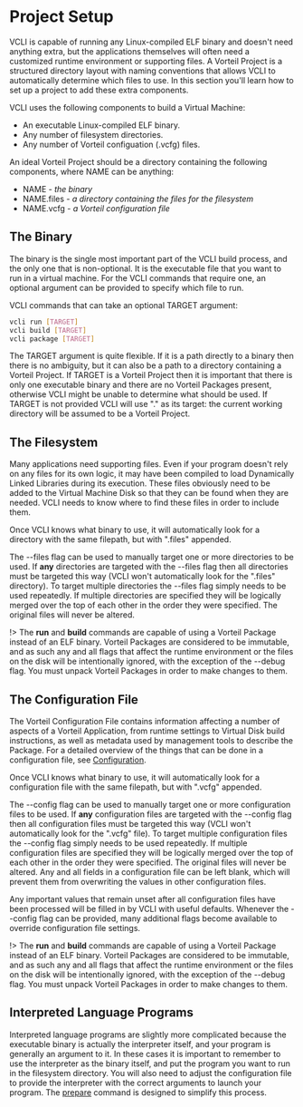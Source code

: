 # Project Setup

VCLI is capable of running any Linux-compiled ELF binary and doesn't need anything extra, but the applications themselves will often need a customized runtime environment or supporting files. A Vorteil Project is a structured directory layout with naming conventions that allows VCLI to automatically determine which files to use. In this section you'll learn how to set up a project to add these extra components.

VCLI uses the following components to build a Virtual Machine:
- An executable Linux-compiled ELF binary.
- Any number of filesystem directories.
- Any number of Vorteil configuation (.vcfg) files.

An ideal Vorteil Project should be a directory containing the following components, where NAME can be anything:
- NAME *- the binary*
- NAME.files *- a directory containing the files for the filesystem*
- NAME.vcfg *- a Vorteil configuration file*

## The Binary

The binary is the single most important part of the VCLI build process, and the only one that is non-optional. It is the executable file that you want to run in a virtual machine. For the VCLI commands that require one, an optional argument can be provided to specify which file to run.

VCLI commands that can take an optional TARGET argument:
```bash
vcli run [TARGET]
vcli build [TARGET]
vcli package [TARGET]
```

The TARGET argument is quite flexible. If it is a path directly to a binary then there is no ambiguity, but it can also be a path to a directory containing a Vorteil Project. If TARGET is a Vorteil Project then it is important that there is only one executable binary and there are no Vorteil Packages present, otherwise VCLI might be unable to determine what should be used. If TARGET is not provided VCLI will use "." as its target: the current working directory will be assumed to be a Vorteil Project.

## The Filesystem

Many applications need supporting files. Even if your program doesn't rely on any files for its own logic, it may have been compiled to load Dynamically Linked Libraries during its execution. These files obviously need to be added to the Virtual Machine Disk so that they can be found when they are needed. VCLI needs to know where to find these files in order to include them.

Once VCLI knows what binary to use, it will automatically look for a directory with the same filepath, but with ".files" appended.

The --files flag can be used to manually target one or more directories to be used. If **any** directories are targeted with the --files flag then all directories must be targeted this way (VCLI won't automatically look for the ".files" directory). To target multiple directories the --files flag simply needs to be used repeatedly. If multiple directories are specified they will be logically merged over the top of each other in the order they were specified. The original files will never be altered.

!> The **run** and **build** commands are capable of using a Vorteil Package instead of an ELF binary. Vorteil Packages are considered to be immutable, and as such any and all flags that affect the runtime environment or the files on the disk will be intentionally ignored, with the exception of the --debug flag. You must unpack Vorteil Packages in order to make changes to them.

## The Configuration File

The Vorteil Configuration File contains information affecting a number of aspects of a Vorteil Application, from runtime settings to Virtual Disk build instructions, as well as metadata used by management tools to describe the Package. For a detailed overview of the things that can be done in a configuration file, see [Configuration](vcfg.md).

Once VCLI knows what binary to use, it will automatically look for a configuration file with the same filepath, but with ".vcfg" appended.

The --config flag can be used to manually target one or more configuration files to be used. If **any** configuration files are targeted with the --config flag then all configuration files must be targeted this way (VCLI won't automatically look for the ".vcfg" file). To target multiple configuration files the --config flag simply needs to be used repeatedly. If multiple configuration files are specified they will be logically merged over the top of each other in the order they were specified. The original files will never be altered. Any and all fields in a configuration file can be left blank, which will prevent them from overwriting the values in other configuration files.

Any important values that remain unset after all configuration files have been processed will be filled in by VCLI with useful defaults. Whenever the --config flag can be provided, many additional flags become available to override configuration file settings.

!> The **run** and **build** commands are capable of using a Vorteil Package instead of an ELF binary. Vorteil Packages are considered to be immutable, and as such any and all flags that affect the runtime environment or the files on the disk will be intentionally ignored, with the exception of the --debug flag. You must unpack Vorteil Packages in order to make changes to them.

## Interpreted Language Programs

Interpreted language programs are slightly more complicated because the executable binary is actually the interpreter itself, and your program is generally an argument to it. In these cases it is important to remember to use the interpreter as the binary itself, and put the program you want to run in the filesystem directory. You will also need to adjust the configuration file to provide the interpreter with the correct arguments to launch your program. The [prepare](../lang/general?id=managing-environments) command is designed to simplify this process.
